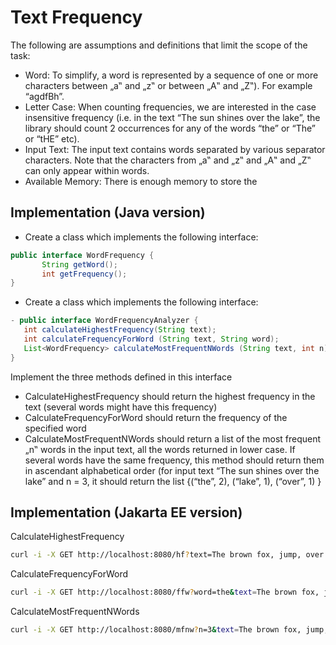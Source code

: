 # Text Frequency

The following are assumptions and definitions that limit the scope of the task:
- Word: To simplify, a word is represented by a sequence of one or more characters
between „a‟ and „z‟ or between „A‟ and „Z‟). For example “agdfBh”.
- Letter Case: When counting frequencies, we are interested in the case insensitive
frequency (i.e. in the text “The sun shines over the lake”, the library should count 2
occurrences for any of the words “the” or “The” or “tHE” etc).
- Input Text: The input text contains words separated by various separator characters.
Note that the characters from „a‟ and „z‟ and „A‟ and „Z‟ can only appear within
words. 
- Available Memory: There is enough memory to store the
  

## Implementation (Java version) 
- Create a class which implements the following interface:
```java
public interface WordFrequency { 
       String getWord(); 
       int getFrequency(); 
}
```

- Create a class which implements the following interface: 
```java
- public interface WordFrequencyAnalyzer { 
   int calculateHighestFrequency(String text); 
   int calculateFrequencyForWord (String text, String word); 
   List<WordFrequency> calculateMostFrequentNWords (String text, int n); 
}
```

Implement the three methods defined in this interface 
- CalculateHighestFrequency should return the highest frequency in the text (several words might have this frequency) 
- CalculateFrequencyForWord should return the frequency of the specified word
- CalculateMostFrequentNWords should return a list of the most frequent „n‟ words in the input text, all the words returned in lower case. If several words have the same frequency, this method should return them in ascendant alphabetical order (for input text “The sun shines over the lake” and n = 3, it should return the list {(“the”, 2), (“lake”, 1), (“over”, 1) }

## Implementation (Jakarta EE version)

CalculateHighestFrequency
```bash
curl -i -X GET http://localhost:8080/hf?text=The brown fox, jump, over the moon that jump, jump and jumps on brown dusky eves.
```

CalculateFrequencyForWord
```bash
curl -i -X GET http://localhost:8080/ffw?word=the&text=The brown fox, jump, over the moon that jump, jump and jumps on brown dusky eves.
```

CalculateMostFrequentNWords
```bash
curl -i -X GET http://localhost:8080/mfnw?n=3&text=The brown fox, jump, over the moon that jump, jump and jumps on brown dusky eves.
```